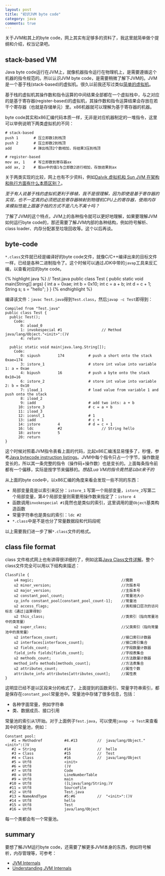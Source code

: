 ```yaml
---
layout: post
title: "初识JVM byte code"
category: java
comments: true
---
```


关于JVM和其上的byte code，网上其实有足够多的资料了，我这里就简单做个提纲和介绍，权当记录吧。

## stack-based VM

Java byte code运行在JVM上，就像机器指令运行在物理机上，是需要遵循这个机器的指令规范的。所以认识JVM byte code，是需要稍微了解下JVM的。JVM是一个基于栈(stack-based)的虚拟机。很久以前我还写过类似[简单的虚拟机](http://www.cppblog.com/kevinlynx/archive/2010/04/15/112704.html)。

基于栈的虚拟机其操作数和指令运算的中间结果全部都在一个虚拟栈中，与之对应的是基于寄存器(register-based)的虚拟机，其操作数和指令运算结果会存放在若干个寄存器（也就是存储单元）里。x86机器就可以理解为基于寄存器的机器。

byte code其实和x86汇编代码本质一样，无非是对应机器制定的一堆指令，这里可以举例说明下两类虚拟机的不同：

    # stack-based 
    push 1       # 压立即数1到栈顶
    push 2       # 压立即数2到栈顶
    add          # 弹出栈顶2个数相加，将结果3压到栈顶

    # register-based
    mov ax, 1    # 写立即数到寄存器ax
    add ax, 2    # 取ax中的值1与立即数2进行相加，存放结果到ax

关于两类实现的比较，网上也有不少资料，例如[Dalvik 虚拟机和 Sun JVM 在架构和执行方面有什么本质区别？](http://www.zhihu.com/question/20207106)。
<!-- more -->

*至于有人说基于栈的虚拟机更利于移植，我不是很理解，因为即使是基于寄存器的实现，也不一定真的必须把这些寄存器映射到物理机CPU上的寄存器，使用内存来模拟性能上跟基于栈的方式不是八九不离十吗？*

了解了JVM的这个特点，JVM上的各种指令就可以更好地理解，如果要理解JVM如何运行byte code的，那还需要了解JVM内部的各种结构，例如符号解析、class loader、内存分配甚至垃圾回收等。这个以后再谈。

## byte-code

`*.class`文件就已经是编译好的byte code文件，就像C/C++编译出来的目标文件一样，已经是各种二进制指令了。这个时候可以通过JDK中带的`javap`工具来反汇编，以查看对应的byte code。

{% highlight java %}
    // Test.java
    public class Test {
        public static void main(String[] args) {
            int a = 0xae;
            int b = 0x10;
            int c = a + b;
            int d = c + 1;
            String s;
            s = "hello";
        }
    }
{% endhighlight %}

编译该文件：`javac Test.java`得到`Test.class`，然后`javap -c Test`即得到：

    Compiled from "Test.java"
    public class Test {
      public Test();
        Code:
           0: aload_0
           1: invokespecial #1                  // Method java/lang/Object."<init>":()V
           4: return

      public static void main(java.lang.String[]);
        Code:
           0: sipush        174           # push a short onto the stack 0xae=174
           3: istore_1                    # store int value into variable 1: a = 0xae
           4: bipush        16            # push a byte onto the stack 0x10=16
           6: istore_2                    # store int value into variable 2: b = 0x10
           7: iload_1                     # load value from variable 1 and push onto the stack
           8: iload_2                   
           9: iadd                        # add two ints: a + b
          10: istore_3                    # c = a + b
          11: iload_3                     
          12: iconst_1                    # 1
          13: iadd                        # c + 1
          14: istore        4             # d = c + 1
          16: ldc           #2                  // String hello
          18: astore        5
          20: return
    }

这个时候对照着JVM指令表看上面的代码，比起x86汇编浅显易懂多了，秒懂，参考[Java bytecode instruction listings](http://en.wikipedia.org/wiki/Java_bytecode_instruction_listings)。JVM中每个指令只占一个字节，操作数是变长的，所以其一条完整的指令（操作码+操作数）也是变长的。上面每条指令前都有一个偏移，实际是按字节来偏移的。*想起Lua VM的指令竟然是以bit来干的*

从上面的byte code中，以x86汇编的角度来看会发现一些不同的东西：

* 局部变量竟是以索引来区分：`istore_1` 写第一个局部变量，`istore_2`写第二个局部变量，第4个局部变量则需要用操作数来指定了：`istore 4`
* 函数调用`invokespecial #1`竟然也是类似的索引，这里调用的是`Object`基类构造函数
* 常量字符串也是类似的索引：`ldc #2`
* `*.class`中是不是也分了常量数据段和代码段呢

以上需要我们进一步了解`*.class`文件的格式。

## class file format

class 文件格式网上也有讲得很详细的了，例如这篇[Java Class文件详解](http://www.importnew.com/15161.html)。整个class文件完全可以用以下结构来描述：

    ClassFile {
        u4 magic;                                        //魔数
        u2 minor_version;                                //次版本号
        u2 major_version;                                //主版本号
        u2 constant_pool_count;                          //常量池大小
        cp_info constant_pool[constant_pool_count-1];    //常量池
        u2 access_flags;                                 //类和接口层次的访问标志（通过|运算得到）
        u2 this_class;                                   //类索引（指向常量池中的类常量）
        u2 super_class;                                  //父类索引（指向常量池中的类常量）
        u2 interfaces_count;                             //接口索引计数器
        u2 interfaces[interfaces_count];                 //接口索引集合
        u2 fields_count;                                 //字段数量计数器
        field_info fields[fields_count];                 //字段表集合
        u2 methods_count;                                //方法数量计数器
        method_info methods[methods_count];              //方法表集合
        u2 attributes_count;                             //属性个数
        attribute_info attributes[attributes_count];     //属性表
    }

这明显已经不是以区段来分的格式了，上面提到的函数索引、常量字符串索引，都是保存在`constant_pool`常量池中。常量池中存储了很多信息，包括：

* 各种字面常量，例如字符串
* 类、数据成员、接口引用 

常量池的索引从1开始。对于上面例子`Test.java`，可以使用`javap -v Test`来查看其中的常量池，例如：

    Constant pool:
       #1 = Methodref          #4.#13         //  java/lang/Object."<init>":()V
       #2 = String             #14            //  hello
       #3 = Class              #15            //  Test
       #4 = Class              #16            //  java/lang/Object
       #5 = Utf8               <init>
       #6 = Utf8               ()V
       #7 = Utf8               Code
       #8 = Utf8               LineNumberTable
       #9 = Utf8               main
      #10 = Utf8               ([Ljava/lang/String;)V
      #11 = Utf8               SourceFile
      #12 = Utf8               Test.java
      #13 = NameAndType        #5:#6          //  "<init>":()V
      #14 = Utf8               hello
      #15 = Utf8               Test
      #16 = Utf8               java/lang/Object

每一个类都会有一个常量池。

## summary

要想了解JVM运行byte code，还需要了解更多JVM本身的东西，例如符号解析，内存管理等，可参考：

* [JVM Internals](http://blog.jamesdbloom.com/JVMInternals.html)
* [Understanding JVM Internals](http://www.cubrid.org/blog/dev-platform/understanding-jvm-internals/)

